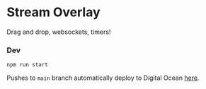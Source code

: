 # Stream Overlay
Drag and drop, websockets, timers!

### Dev

`npm run start`

Pushes to `main` branch automatically deploy to Digital Ocean [here](https://stream-overlay-server-x45k2.ondigitalocean.app/).
